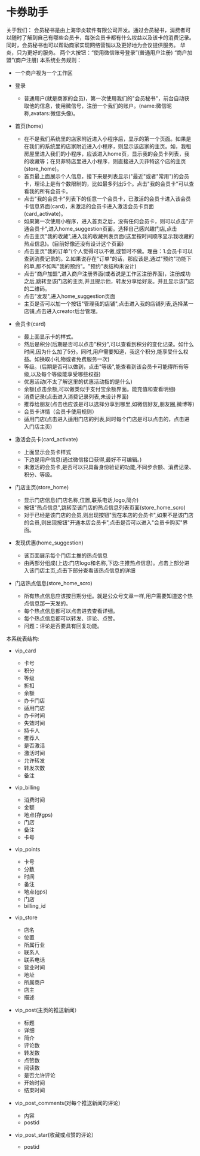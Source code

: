 # 卡券助手

关于我们：
    会员秘书是由上海华炎软件有限公司开发。通过会员秘书，消费者可以随时了解到自己有哪些会员卡，每张会员卡都有什么权益以及该卡的消费记录。同时，会员秘书也可以帮助商家实现网络营销以及更好地为会议提供服务。
    华炎，只为更好的服务。
    两个大按钮：“使用微信账号登录”(普通用户注册)
                “商户加盟”(商户注册)
本系统业务规则：
- 一个商户视为一个工作区
- 登录
    - 普通用户(就是商家的会员)，第一次使用我们的"会员秘书"，前台自动获取他的信息，使用微信号，注册一个我们的账户。(name:微信昵称,avatars:微信头像)。
- 首页(home)
    - 在不是我们系统里的店家附近进入小程序后，显示的第一个页面。如果是在我们的系统里的店家附近进入小程序，则显示该店家的主页。如，我租房屋里进入我们的小程序，应该进入home页，显示我的会员卡列表，我的收藏等；在贝菲特店里进入小程序，则直接进入贝菲特这个店的主页(store_home)。
    - 首页最上面展示个人信息，接下来是列表显示("最近"或者"常用")的会员卡，理论上是有个数限制的，比如最多列出5个。点击"我的会员卡"可以查看我的所有会员卡。
    - 点击"我的会员卡"列表下的任意一个会员卡，已激活的会员卡进入该会员卡信息界面(card)，未激活的会员卡进入激活会员卡页面(card_activate)。
    - 如果第一次使用小程序，进入首页之后，没有任何会员卡，则可以点击"开通会员卡",进入home_suggestion页面。选择自己感兴趣门店,点击
    - 点击主页"我的收藏",进入我的收藏列表页面(这里按时间顺序显示我收藏的热点信息)。(目前好像还没有设计这个页面)
    - 点击主页"我的订单"(个人觉得可以不做,或暂时不做。理由：1.会员卡可以查到消费记录的。2.如果说存在"订单"的话，那应该是,通过"预约"功能下的单,那不如叫"我的预约"。"预约"表结构未设计)
    - 点击"商户加盟",进入商户注册界面(或者说是工作区注册界面)，注册成功之后,跳转至该门店的主页,并且提示他，转发分享给好友。并且显示该门店的二维码。
    - 点击"发现",进入home_suggestion页面
    - 主页是否可以加一个按钮"管理我的店铺",点击进入我的店铺列表,选择某一店铺,点击进入creator后台管理。
- 会员卡(card)
    - 最上面显示卡的样式。
    - 然后是积分(后期是否可以点击"积分",可以查看到积分的变化记录。如什么时间,因为什么加了5分。同时,用户需要知道，我这个积分,能享受什么权益。如换取小礼物或者免费服务一次)
    - 等级。(后期是否可以做到，点击"等级",能查看到该会员卡可能得所有等级,以及每个等级能享受哪些权益)
    - 优惠活动(不太了解这里的优惠活动指的是什么)
    - 余额(点击余额,可以做类似于支付宝余额界面。能充值和查看明细)
    - 消费记录(点击进入消费记录列表,未设计界面)
    - 推荐给朋友(点击也应该是可以选择分享到哪里,如微信好友,朋友圈,微博等)
    - 会员卡详情（会员卡使用规则）
    - 适用门店(点击进入适用门店的列表,同时每个门店是可以点击的，点击进入门店主页)

- 激活会员卡(card_activate)
    - 上面显示会员卡样式
    - 下边是用户信息(通过微信接口获得,最好不可编辑。)
    - 未激活的会员卡,是否可以只具备身份验证的功能,不同步余额、消费记录、积分、等级。
- 门店主页(store_home)
    - 显示门店信息(门店名称,位置,联系电话,logo,简介)
    - 按钮"热点信息",跳转至该门店的热点信息列表页面(store_home_scro)
    - 对于已经是该门店的会员,则出现按钮"我在本店的会员卡",如果不是该门店的会员,则出现按钮"开通本店会员卡",点击是否可以进入"会员卡购买"界面。
- 发现优惠(home_suggestion)
    - 该页面展示每个门店主推的热点信息
    - 由两部分组成(上边:门店logo和名称,下边:主推热点信息)。点击上部分进入该门店主页,点击下部分查看该热点信息的详细
- 门店热点信息(store_home_scro)
    - 所有热点信息应该按日期分组。就是公众号文章一样,用户需要知道这个热点信息那一天发的。
    - 每个热点信息都可以点击进去查看详细。
    - 每个热点信息都可以转发、评论、点赞。
    - 问题：评论是否要具有回复功能。

本系统表结构:
    
- vip_card 
    - 卡号
    - 积分
    - 等级
    - 折扣
    - 余额
    - 办卡门店
    - 适用门店
    - 办卡时间
    - 失效时间
    - 持卡人
    - 推荐人
    - 是否激活
    - 激活时间
    - 允许转发
    - 转发次数
    - 备注

-  vip_billing
    - 消费时间
    - 金额
    - 地点(存gps)
    - 门店
    - 备注
    - 卡号

-  vip_points
    - 卡号
    - 分数
    - 时间
    - 备注
    - 地点(gps)
    - 门店
    - billing_id

- vip_store
    - 店名
    - 位置
    - 所属行业
    - 联系人
    - 联系电话
    - 营业时间
    - 地址
    - 所属商户
    - 店主
    - 描述

- vip_post(主页的推送新闻）
    - 标题
    - 详细
    - 简介
    - 评论数
    - 转发数
    - 点赞数
    - 阅读数
    - 是否允许评论
    - 开始时间
    - 结束时间
- vip_post_comments(对每个推送新闻的评论）
    - 内容
    - postid
- vip_post_star(收藏或点赞的评论）
    - postid

